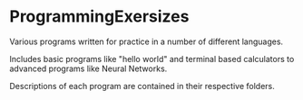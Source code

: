 # ProgrammingExersizes

Various programs written for practice in a number of different languages.

Includes basic programs like "hello world" and terminal based calculators to advanced programs like Neural Networks.

Descriptions of each program are contained in their respective folders.
